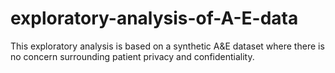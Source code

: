 # exploratory-analysis-of-A-E-data
This exploratory analysis is based on a synthetic A&amp;E dataset where there is no concern surrounding patient privacy and confidentiality.
